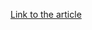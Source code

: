 [Link to the article](https://blog.cyble.com/2023/07/20/kanti-a-nim-based-ransomware-unleashed-in-the-wild/)
